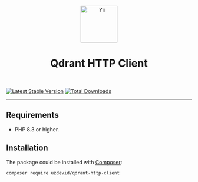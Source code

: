<p align="center">
    <a href="https://github.com/uzdevid" target="_blank">
        <img src="https://github.com/user-attachments/assets/e29daa5f-ac8f-47aa-b927-40400a6b5626" height="100px" alt="Yii">
    </a>
    <h1 align="center">Qdrant HTTP Client</h1>
    <br>
</p>

[![Latest Stable Version](https://poser.pugx.org/uzdevid/qdrant-http-client/v)](https://packagist.org/packages/uzdevid/qdrant-http-client)
[![Total Downloads](https://poser.pugx.org/uzdevid/qdrant-http-client/downloads)](https://packagist.org/packages/uzdevid/qdrant-http-client)

---

## Requirements

- PHP 8.3 or higher.

## Installation

The package could be installed with [Composer](https://getcomposer.org):

```shell
composer require uzdevid/qdrant-http-client
```